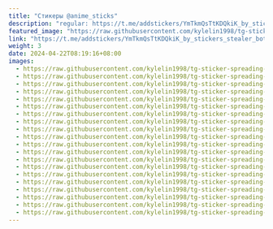 ```yaml
---
title: "Стикеры @anime_sticks"
description: "regular: https://t.me/addstickers/YmTkmQsTtKDQkiK_by_stickers_stealer_bot"
featured_image: "https://raw.githubusercontent.com/kylelin1998/tg-sticker-spreading-worldwide-images/main/img/8a7af10b-371a-43e3-badd-01b9ec4279c1.jpg"
link: "https://t.me/addstickers/YmTkmQsTtKDQkiK_by_stickers_stealer_bot"
weight: 3
date: 2024-04-22T08:19:16+08:00
images:
  - https://raw.githubusercontent.com/kylelin1998/tg-sticker-spreading-worldwide-images/main/img/8a7af10b-371a-43e3-badd-01b9ec4279c1.jpg
  - https://raw.githubusercontent.com/kylelin1998/tg-sticker-spreading-worldwide-images/main/img/eeb024db-568a-40c8-bc42-a73acbd9586d.jpg
  - https://raw.githubusercontent.com/kylelin1998/tg-sticker-spreading-worldwide-images/main/img/1444fc3a-89dc-439a-9756-dc42b266e133.jpg
  - https://raw.githubusercontent.com/kylelin1998/tg-sticker-spreading-worldwide-images/main/img/f9645764-23a7-43b5-bff7-65ab471e3eea.jpg
  - https://raw.githubusercontent.com/kylelin1998/tg-sticker-spreading-worldwide-images/main/img/bb1f5994-d822-4354-aadd-161a91358dec.jpg
  - https://raw.githubusercontent.com/kylelin1998/tg-sticker-spreading-worldwide-images/main/img/c76bd660-8d1f-409b-bbd8-6facdf9ee625.jpg
  - https://raw.githubusercontent.com/kylelin1998/tg-sticker-spreading-worldwide-images/main/img/ae9651c5-106a-4bfe-a8e3-2b5d8face600.jpg
  - https://raw.githubusercontent.com/kylelin1998/tg-sticker-spreading-worldwide-images/main/img/d6aba622-b229-4acb-abab-3c36b5482608.jpg
  - https://raw.githubusercontent.com/kylelin1998/tg-sticker-spreading-worldwide-images/main/img/c0df4135-229e-4905-b5f5-faa00d80d884.jpg
  - https://raw.githubusercontent.com/kylelin1998/tg-sticker-spreading-worldwide-images/main/img/1bb01ccc-8aa4-4373-96b8-e0b903b051d1.jpg
  - https://raw.githubusercontent.com/kylelin1998/tg-sticker-spreading-worldwide-images/main/img/d070dfcb-0411-4dfb-9d88-87b56dbb12fc.jpg
  - https://raw.githubusercontent.com/kylelin1998/tg-sticker-spreading-worldwide-images/main/img/38bf5939-633e-4c7f-8d6f-b463e5991d02.jpg
  - https://raw.githubusercontent.com/kylelin1998/tg-sticker-spreading-worldwide-images/main/img/2a043004-135d-42d6-80a9-876ea47a2156.jpg
  - https://raw.githubusercontent.com/kylelin1998/tg-sticker-spreading-worldwide-images/main/img/ebcb2868-da2b-4987-ad52-c772ce755e60.jpg
  - https://raw.githubusercontent.com/kylelin1998/tg-sticker-spreading-worldwide-images/main/img/510c7574-7b4c-44f2-bceb-9b02dfb2f235.jpg
  - https://raw.githubusercontent.com/kylelin1998/tg-sticker-spreading-worldwide-images/main/img/e735ea96-dea8-4200-9cde-d646ba5e7fb9.jpg
  - https://raw.githubusercontent.com/kylelin1998/tg-sticker-spreading-worldwide-images/main/img/84c8887b-852d-4d96-af69-b031427e0af4.jpg
  - https://raw.githubusercontent.com/kylelin1998/tg-sticker-spreading-worldwide-images/main/img/159eeb4e-7a17-424f-a536-79d96d8559c4.jpg
  - https://raw.githubusercontent.com/kylelin1998/tg-sticker-spreading-worldwide-images/main/img/31aecc13-b4b0-4dc2-a3d9-eb1dcd9cdf78.jpg
  - https://raw.githubusercontent.com/kylelin1998/tg-sticker-spreading-worldwide-images/main/img/f1bbd1c6-655c-4a1c-a969-44bf0b98d164.jpg
---
```

